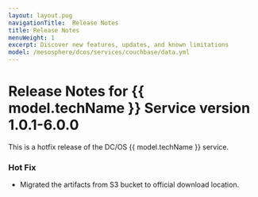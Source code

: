 ```yaml
---
layout: layout.pug
navigationTitle:  Release Notes
title: Release Notes
menuWeight: 1
excerpt: Discover new features, updates, and known limitations
model: /mesosphere/dcos/services/couchbase/data.yml
---
```


# Release Notes for {{ model.techName }} Service version 1.0.1-6.0.0

This is a hotfix release of the DC/OS {{ model.techName }} service.

### Hot Fix

- Migrated the artifacts from S3 bucket to official download location.

